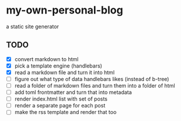 # my-own-personal-blog

a static site generator

## TODO

- [x] convert markdown to html
- [x] pick a template engine (handlebars)
- [x] read a markdown file and turn it into html
- [ ] figure out what type of data handlebars likes (instead of b-tree)
- [ ] read a folder of markdown files and turn them into a folder of html
- [ ] add toml frontmatter and turn that into metadata
- [ ] render index.html list with set of posts
- [ ] render a separate page for each post
- [ ] make the rss template and render that too
